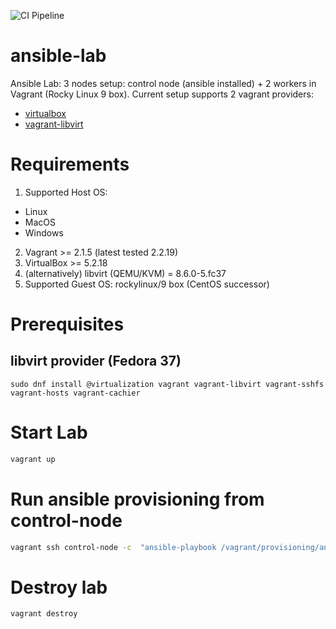 ![CI Pipeline](https://github.com/nikitabugrovsky/ansible-lab/actions/workflows/ci.yml/badge.svg)

# ansible-lab
Ansible Lab: 3 nodes setup: control node (ansible installed) + 2 workers in Vagrant (Rocky Linux 9 box).
Current setup supports 2 vagrant providers:
- [virtualbox](https://developer.hashicorp.com/vagrant/docs/providers/virtualbox)
- [vagrant-libvirt](https://github.com/vagrant-libvirt/vagrant-libvirt)

# Requirements

1. Supported Host OS:
  - Linux
  - MacOS
  - Windows
2. Vagrant >= 2.1.5 (latest tested 2.2.19)
3. VirtualBox >= 5.2.18
4. (alternatively) libvirt (QEMU/KVM) = 8.6.0-5.fc37
5. Supported Guest OS: rockylinux/9 box (CentOS successor)

# Prerequisites

## libvirt provider (Fedora 37)

```
sudo dnf install @virtualization vagrant vagrant-libvirt vagrant-sshfs vagrant-hosts vagrant-cachier
```

# Start Lab

```bash
vagrant up
```

# Run ansible provisioning from control-node

```bash
vagrant ssh control-node -c  "ansible-playbook /vagrant/provisioning/ansible/playbook.yml"
```

# Destroy lab

```
vagrant destroy
```
